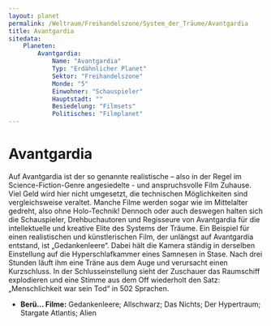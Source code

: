 ```yaml
---
layout: planet
permalink: /Weltraum/Freihandelszone/System_der_Träume/Avantgardia
title: Avantgardia
sitedata:
    Planeten:
        Avantgardia:
            Name: "Avantgardia"
            Typ: "Erdähnlicher Planet"
            Sektor: "Freihandelszone"
            Monde: "5"
            Einwohner: "Schauspieler"
            Hauptstadt: ""
            Besiedelung: "Filmsets"
            Politisches: "Filmplanet"
---
```


# Avantgardia

Auf Avantgardia ist der so genannte realistische – also in der Regel im Science-Fiction-Genre angesiedelte - und anspruchsvolle Film Zuhause. Viel Geld wird hier nicht umgesetzt, die technischen Möglichkeiten sind vergleichsweise veraltet. Manche Filme werden sogar wie im Mittelalter gedreht, also ohne Holo-Technik! Dennoch oder auch deswegen halten sich die Schauspieler, Drehbuchautoren und Regisseure von Avantgardia für die intellektuelle und kreative Elite des Systems der Träume. Ein Beispiel für einen realistischen und künstlerischen Film, der unlängst auf Avantgardia entstand, ist „Gedankenleere“. Dabei hält die Kamera ständig in derselben Einstellung auf die Hyperschlafkammer eines Samnesen in Stase. Nach drei Stunden läuft ihm eine Träne aus dem Auge und verursacht einen Kurzschluss. In der Schlusseinstellung sieht der Zuschauer das Raumschiff explodieren und eine Stimme aus dem Off wiederholt den Satz: „Menschlichkeit war sein Tod“ in 502 Sprachen.

- **Berü… Filme:** Gedankenleere; Allschwarz; Das Nichts; Der Hypertraum; Stargate Atlantis; Alien
